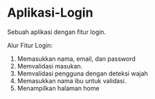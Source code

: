 # Aplikasi-Login
Sebuah aplikasi dengan fitur login.  

Alur Fitur Login:  
1. Memasukkan nama, email, dan password
2. Memvalidasi masukan.
3. Memvalidasi pengguna dengan deteksi wajah
4. Memasukkan nama ibu untuk validasi.  
5. Menampilkan halaman home  
